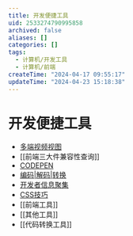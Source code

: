 ```yaml
---
title: 开发便捷工具
uid: 2533274790995858
archived: false
aliases: []
categories: []
tags:
  - 计算机/开发工具
  - 计算机/前端
createTime: "2024-04-17 09:55:17"
updateTime: "2024-04-23 15:18:38"
---
```


# 开发便捷工具

- [多端视频视图](https://responsively.app/)
- [[前端三大件兼容性查询]]
- [CODEPEN](https://codepen.io/)
- [编码|解码|转换](https://smalldev.tools/)
- [开发者信息聚集](https://daily.dev/)
- [CSS技巧](https://css-tricks.com/)
- [[前端工具]]
- [[其他工具]]
- [[代码转换工具]]
